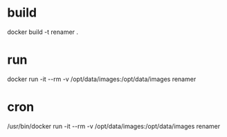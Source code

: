 # build

docker build -t renamer .

# run

docker run -it --rm -v /opt/data/images:/opt/data/images renamer

# cron

/usr/bin/docker run -it --rm -v /opt/data/images:/opt/data/images renamer 

